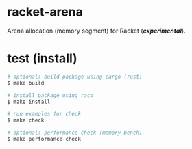 # racket-arena

Arena allocation (memory segment) for Racket (***experimental***).

# test (install)

```bash
# optional: build package using cargo (rust)
$ make build 

# install package using raco
$ make install 

# run examples for check
$ make check 

# optional: performance-check (memory bench)
$ make performance-check
```
